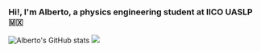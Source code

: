 ### Hi!, I'm Alberto, a physics engineering student at IICO UASLP :mexico:

![Alberto's GitHub stats](https://github-readme-stats.vercel.app/api?username=AlbertoSegura24&show_icons=true&theme=dark)
![](https://img.shields.io/badge/<WORD_ON_LEFT>-<WORD_ON_RIGHT>-informational?style=flat&logo=<LOGO_NAME>&logoColor=white&color=2bbc8a)

